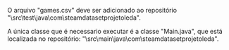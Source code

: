O arquivo "games.csv" deve ser adicionado ao repositório "\src\test\java\com\steamdatasetprojetoleda".

A única classe que é necessario executar é a classe "Main.java", que está localizada no repositório:
"\src\main\java\com\steamdatasetprojetoleda".

